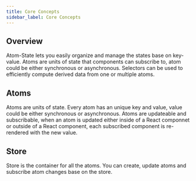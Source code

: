 ```yaml
---
title: Core Concepts
sidebar_label: Core Concepts
---
```


## Overview

Atom-State lets you easily organize and manage the states base on key-value. Atoms are units of state that components can subscribe to, atom could be either synchronous or asynchronous. Selectors can be used to efficiently compute derived data from one or multiple atoms.

## Atoms

Atoms are units of state. Every atom has an unique key and value, value could be either synchronous or asynchronous. Atoms are updateable and subscribable, when an atom is updated either inside of a React componnet or outside of a React component, each subscribed component is re-rendered with the new value.


## Store

Store is the container for all the atoms. You can create, update atoms and subscribe atom changes base on the store.
